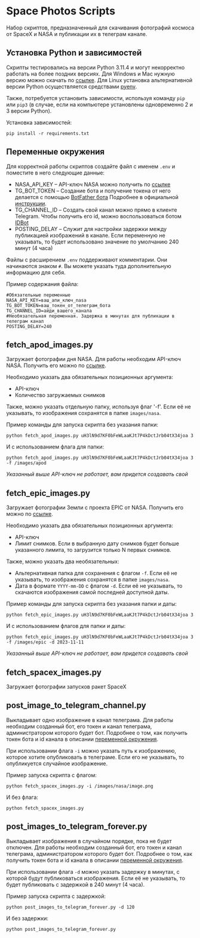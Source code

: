 # Space Photos Scripts
Набор скриптов, предназначенный для скачивания фотографий космоса от SpaceX и NASA и публикации их в телеграм канале.

## Установка Python и зависимостей

Скрипты тестировались на версии Python 3.11.4 и могут некорректно работать на более поздних версиях. 
Для Windows и Mac нужную версию можно скачать по [ссылке](https://www.python.org/downloads/release/python-3114/).
Для Linux установка альтернативной версии Python осуществляется средствами [pyenv](https://github.com/pyenv/pyenv).

Также, потребуется установить зависимости, используя команду `pip` или `pip3` (в случае, если на компьютере установлены одновременно 2 и 3 версии Python).

Установка зависимостей:

```
pip install -r requirements.txt
```

## Переменные окружения

Для корректной работы скриптов создайте файл с именем `.env` и поместите в него следующие данные:

* NASA_API_KEY – API-ключ NASA можно получить по [ссылке](https://api.nasa.gov/)
* TG_BOT_TOKEN – Создание бота и получение токена от него делается с помощью [BotFather бота](https://t.me/BotFather) Подробнее в официальной [инструкции](https://core.telegram.org/bots/tutorial#getting-ready).
* TG_CHANNEL_ID – Создать свой канал можно прямо в клиенте Telegram. Чтобы получить его id, можно воспользоваться ботом [IDBot](https://t.me/username_to_id_bot)
* POSTING_DELAY – Служит для настройки задержки между публикацией изображений в канале. Если переменную не указывать, то будет использовано значение по умолчанию 240 минут (4 часа)

Файлы с расширением `.env` поддерживают комментарии. Они начинаются знаком `#`. Вы можете указать туда дополнительную информацию для себя.

Пример содержания файла:

```
#Обязательные переменные
NASA_API_KEY=ваш_апи_ключ_nasa
TG_BOT_TOKEN=ваш_токен_от_телеграм_бота
TG_CHANNEL_ID=айди_вашего_канала
#Необязательная переменная. Задержка в минутах для публикации в телеграм канал
POSTING_DELAY=240
```

## fetch_apod_images.py
Загружает фотографии дня NASA. Для работы необходим API-ключ NASA. Получить его можно по [ссылке](https://api.nasa.gov/).

Необходимо указать два обязательных позиционных аргумента:
* API-ключ
* Количество загружаемых снимков

Также, можно указать отдельную папку, используя флаг '-f'. Если её не указывать, то изображения сохранятся в папке `images/nasa`.

Пример команды для запуска скрипта без указания папки:

```
python fetch_apod_images.py uH3lN9d7KF0bFeWLaaKJt7P4kDctJrb04tX34joa 3
```

И с использованием флага для папки:

```
python fetch_apod_images.py uH3lN9d7KF0bFeWLaaKJt7P4kDctJrb04tX34joa 3 -f /images/apod
```

_Указанный выше API-ключ не работает, вам придется создавать свой_ 


## fetch_epic_images.py
Загружает фотографии Земли с проекта EPIC от NASA. Получить его можно по [ссылке](https://api.nasa.gov/).

Необходимо указать два обязательных позиционных аргумента:
* API-ключ
* Лимит снимков. Если в выбранную дату снимков будет больше указанного лимита, то загрузится только N первых снимков.

Также, можно указать два необязательных:
* Альтернативная папка для сохранения с флагом `-f`. Если её не указывать, то изображения сохранятся в папке `images/nasa`.
* Дата в формате `YYYY-mm-DD` с флагом `-d`. Если её не указывать, то скачаются изображения самой последней доступной даты.

Пример команды для запуска скрипта без указания папки и даты:

```
python fetch_epic_images.py uH3lN9d7KF0bFeWLaaKJt7P4kDctJrb04tX34joa 3
```

И с использованием флагов для папки и даты:

```
python fetch_epic_images.py uH3lN9d7KF0bFeWLaaKJt7P4kDctJrb04tX34joa 3 -f /images/epic -d 2023-11-11
```

_Указанный выше API-ключ не работает, вам придется создавать свой_ 


## fetch_spacex_images.py
Загружает фотографии запусков ракет SpaceX

## post_image_to_telegram_channel.py
Выкладывает одно изображение в канал телеграма. Для работы необходим созданный бот, его токен и канал телеграма, администратором которого будет бот. Подробнее о том, как получить токен бота и id канала в описании [переменной окружения](#переменные-окружения).

При использовании флага `-i` можно указать путь к изображению, которое хотите опубликовать в телеграме. Если его не указывать, то опубликуется случайное изображение.

Пример запуска скрипта с флагом:

```
python fetch_spacex_images.py -i /images/nasa/image.png
```

И без флага:

```
python fetch_spacex_images.py
```

## post_images_to_telegram_forever.py
Выкладывает изображения в случайном порядке, пока не будет отключен. Для работы необходим созданный бот, его токен и канал телеграма, администратором которого будет бот. Подробнее о том, как получить токен бота и id канала в описании [переменной окружения](#переменные-окружения).

При использовании флага `-d` можно указать задержку в минутах, с которой будут публиковаться изображения. Если её не указывать, то будет публиковать с задержкой в 240 минут (4 часа).

Пример запуска скрипта с задержкой:

```
python post_images_to_telegram_forever.py -d 120
```

И без задержки:

```
python post_images_to_telegram_forever.py
```

